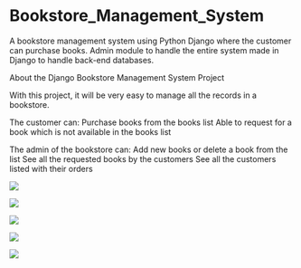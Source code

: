 # Bookstore_Management_System

A bookstore management system using Python Django where the customer can purchase books.  Admin module to handle the entire system made in Django to handle back-end databases.

About the Django Bookstore Management System Project

With this project, it will be very easy to manage all the records in a bookstore.  

The customer can:
Purchase books from the books list
Able to request for a book which is not available in the books list

The admin of the bookstore can:
Add new books or delete a book from the list
See all the requested books by the customers
See all the customers listed with their orders




![](https://file%2B.vscode-resource.vscode-cdn.net/Users/asha/Library/Mobile%20Documents/com~apple~CloudDocs/Desktop/JTCCollabRepo/bookstore-management-system-django/Screen%20Shot%201.png?version%3D1668889282202)


![](https://file%2B.vscode-resource.vscode-cdn.net/Users/asha/Library/Mobile%20Documents/com~apple~CloudDocs/Desktop/JTCCollabRepo/bookstore-management-system-django/Screen%20Shot%202.png?version%3D1668889318232)


![](https://file%2B.vscode-resource.vscode-cdn.net/Users/asha/Library/Mobile%20Documents/com~apple~CloudDocs/Desktop/JTCCollabRepo/bookstore-management-system-django/Screen%20Shot%203.png?version%3D1668889336070)


![](https://file%2B.vscode-resource.vscode-cdn.net/Users/asha/Library/Mobile%20Documents/com~apple~CloudDocs/Desktop/JTCCollabRepo/bookstore-management-system-django/Screen%20Shot%204.png?version%3D1668889354275)


![](https://file%2B.vscode-resource.vscode-cdn.net/Users/asha/Library/Mobile%20Documents/com~apple~CloudDocs/Desktop/JTCCollabRepo/bookstore-management-system-django/Screen%20Shot%205.png?version%3D1668889368800)